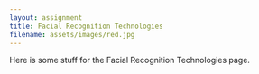 ```yaml
---
layout: assignment
title: Facial Recognition Technologies
filename: assets/images/red.jpg
---
```


Here is some stuff for the Facial Recognition Technologies page.
